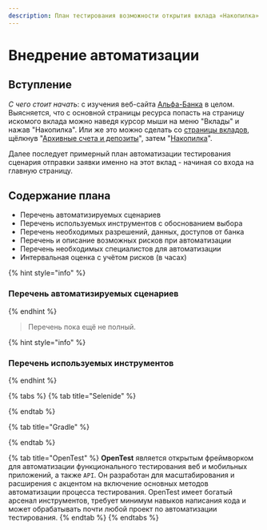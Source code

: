 ```yaml
---
description: План тестирования возможности открытия вклада «Накопилка»
---
```


# Внедрение автоматизации

## Вступление

_С чего стоит начать_: с изучения веб-сайта [Альфа-Банка](https://alfabank.ru/) в целом. Выясняется, что с основной страницы ресурса попасть на страницу искомого вклада можно наведя курсор мыши на меню "Вклады" и нажав "Накопилка". Или же это можно сделать со [страницы вкладов](https://alfabank.ru/make-money/), щёлкнув "[Архивные счета и депозиты](https://alfabank.ru/make-money/archive/)", затем "[Накопилка](https://alfabank.ru/make-money/savings-account/nakopilka/)".

Далее последует примерный план автоматизации тестирования сценария отправки заявки именно на этот вклад - начиная со входа на главную страницу.

## Содержание плана

* Перечень автоматизируемых сценариев
* Перечень используемых инструментов с обоснованием выбора
* Перечень необходимых разрешений, данных, доступов от банка
* Перечень и описание возможных рисков при автоматизации
* Перечень необходимых специалистов для автоматизации
* Интервальная оценка с учётом рисков \(в часах\)

{% hint style="info" %}
### Перечень автоматизируемых сценариев
{% endhint %}

> Перечень пока ещё не полный.

{% hint style="info" %}
### Перечень используемых инструментов
{% endhint %}

{% tabs %}
{% tab title="Selenide" %}

{% endtab %}

{% tab title="Gradle" %}

{% endtab %}

{% tab title="OpenTest" %}
**OpenTest** является открытым фреймворком для автоматизации функционального тестирования веб и мобильных приложений, а также `API`. Он разработан для масштабирования и расширения с акцентом на включение основных методов автоматизации процесса тестирования. OpenTest имеет богатый арсенал инструментов, требует минимум навыков написания кода и может обрабатывать почти любой проект по автоматизации тестирования.
{% endtab %}
{% endtabs %}

